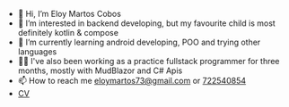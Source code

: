 - 👋 Hi, I’m Eloy Martos Cobos
- 👀 I’m interested in backend developing, but my favourite child is most definitely kotlin & compose
- 🌱 I’m currently learning android developing, POO and trying other languages
- 👨‍💻 I've also been working as a practice fullstack programmer for three months, mostly with MudBlazor and C# Apis
- 📫 How to reach me <a href="mailto:eloymartos73@gmail.com">eloymartos73@gmail.com</a> or <a href="tel:722540854">722540854</a>
- <a href="https://www.canva.com/design/DAGH3sb-1uM/CDZOFZpNgPLkHUVyBgwQLQ/view?utm_content=DAGH3sb-1uM&utm_campaign=designshare&utm_medium=link&utm_source=editor">CV</a>
